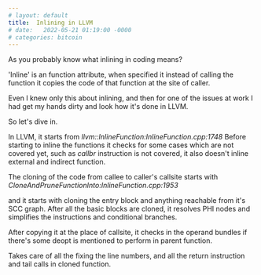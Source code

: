 ```yaml
---
# layout: default
title:  Inlining in LLVM
# date:   2022-05-21 01:19:00 -0000
# categories: bitcoin
---
```


As you probably know what inlining in coding means? 

'Inline' is an function attribute, when specified it instead of calling the function it copies the code of that function at the site of caller. 

Even I knew only this about inlining, and then for one of the issues at work I had get my hands dirty and look how it's done in LLVM.

So let's dive in.

In LLVM, it starts from *llvm::InlineFunction:InlineFunction.cpp:1748* 
Before starting to inline the functions it checks for some cases which are not covered yet, such as *callbr* instruction is not covered, it also doesn't inline external and indirect function. 

The cloning of the code from callee to caller's callsite starts with *CloneAndPruneFunctionInto:InlineFunction.cpp:1953*

and it starts with cloning the entry block and anything reachable from it's SCC graph. After all the basic blocks are cloned, it resolves PHI nodes and simplifies the instructions and conditional branches.  

After copying it at the place of callsite, it checks in the operand bundles if there's some deopt is mentioned to perform in parent function. 

Takes care of all the fixing the line numbers, and all the return instruction and tail calls in cloned function. 

